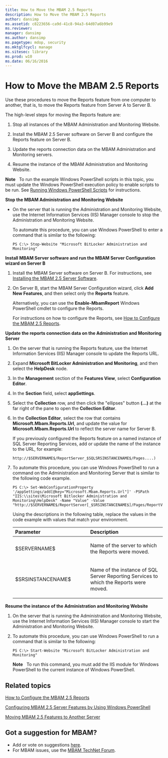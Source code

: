 ```yaml
---
title: How to Move the MBAM 2.5 Reports
description: How to Move the MBAM 2.5 Reports
author: dansimp
ms.assetid: c8223656-ca9d-41c8-94a3-64d07a6b99e9
ms.reviewer: 
manager: dansimp
ms.author: dansimp
ms.pagetype: mdop, security
ms.mktglfcycl: manage
ms.sitesec: library
ms.prod: w10
ms.date: 06/16/2016
---
```



# How to Move the MBAM 2.5 Reports


Use these procedures to move the Reports feature from one computer to another, that is, to move the Reports feature from Server A to Server B.

The high-level steps for moving the Reports feature are:

1.  Stop all instances of the MBAM Administration and Monitoring Website.

2.  Install the MBAM 2.5 Server software on Server B and configure the Reports feature on Server B.

3.  Update the reports connection data on the MBAM Administration and Monitoring servers.

4.  Resume the instance of the MBAM Administration and Monitoring Website.

**Note**  
To run the example Windows PowerShell scripts in this topic, you must update the Windows PowerShell execution policy to enable scripts to be run. See [Running Windows PowerShell Scripts](https://technet.microsoft.com/library/ee176949.aspx) for instructions.

 

**Stop the MBAM Administration and Monitoring Website**

-   On the server that is running the Administration and Monitoring Website, use the Internet Information Services (IIS) Manager console to stop the Administration and Monitoring Website.

    To automate this procedure, you can use Windows PowerShell to enter a command that is similar to the following:

    ``` syntax
    PS C:\> Stop-Website "Microsoft BitLocker Administration and Monitoring"
    ```

**Install MBAM Server software and run the MBAM Server Configuration wizard on Server B**

1.  Install the MBAM Server software on Server B. For instructions, see [Installing the MBAM 2.5 Server Software](installing-the-mbam-25-server-software.md).

2.  On Server B, start the MBAM Server Configuration wizard, click **Add New Features**, and then select only the **Reports** feature.

    Alternatively, you can use the **Enable-MbamReport** Windows PowerShell cmdlet to configure the Reports.

    For instructions on how to configure the Reports, see [How to Configure the MBAM 2.5 Reports](how-to-configure-the-mbam-25-reports.md).

**Update the reports connection data on the Administration and Monitoring Server**

1.  On the server that is running the Reports feature, use the Internet Information Services (IIS) Manager console to update the Reports URL.

2.  Expand **Microsoft BitLocker Administration and Monitoring**, and then select the **HelpDesk** node.

3.  In the **Management** section of the **Features View**, select **Configuration Editor**.

4.  In the **Section** field, select **appSettings**.

5.  Select the **Collection** row, and then click the "ellipses" button **(…)** at the far right of the pane to open the **Collection Editor**.

6.  In the **Collection Editor**, select the row that contains **Microsoft.Mbam.Reports.Url**, and update the value for **Microsoft.Mbam.Reports.Url** to reflect the server name for Server B.

    If you previously configured the Reports feature on a named instance of SQL Server Reporting Services, add or update the name of the instance to the URL, for example:

    `http://$SERVERNAME$/ReportServer_$SQLSRSINSTANCENAME$/Pages....)`

7.  To automate this procedure, you can use Windows PowerShell to run a command on the Administration and Monitoring Server that is similar to the following code example.

    ``` syntax
    PS C:\> Set-WebConfigurationProperty '/appSettings/add[@key="Microsoft.Mbam.Reports.Url"]' -PSPath "IIS:\\sites\Microsoft Bitlocker Administration and Monitoring\HelpDesk" -Name "Value" -Value "http://$SERVERNAME$/ReportServer[_$SRSINSTANCENAME$]/Pages/ReportViewer.aspx?/Microsoft+BitLocker+Administration+and+Monitoring/"
    ```

    Using the descriptions in the following table, replace the values in the code example with values that match your environment.

    <table>
    <colgroup>
    <col width="50%" />
    <col width="50%" />
    </colgroup>
    <thead>
    <tr class="header">
    <th align="left">Parameter</th>
    <th align="left">Description</th>
    </tr>
    </thead>
    <tbody>
    <tr class="odd">
    <td align="left"><p>$SERVERNAME$</p></td>
    <td align="left"><p>Name of the server to which the Reports were moved.</p></td>
    </tr>
    <tr class="even">
    <td align="left"><p>$SRSINSTANCENAME$</p></td>
    <td align="left"><p>Name of the instance of SQL Server Reporting Services to which the Reports were moved.</p></td>
    </tr>
    </tbody>
    </table>

     

**Resume the instance of the Administration and Monitoring Website**

1.  On the server that is running the Administration and Monitoring Website, use the Internet Information Services (IIS) Manager console to start the Administration and Monitoring Website.

2.  To automate this procedure, you can use Windows PowerShell to run a command that is similar to the following:

    ``` syntax
    PS C:\> Start-Website "Microsoft BitLocker Administration and Monitoring"
    ```

    **Note**  
    To run this command, you must add the IIS module for Windows PowerShell to the current instance of Windows PowerShell.

     



## Related topics


[How to Configure the MBAM 2.5 Reports](how-to-configure-the-mbam-25-reports.md)

[Configuring MBAM 2.5 Server Features by Using Windows PowerShell](configuring-mbam-25-server-features-by-using-windows-powershell.md)

[Moving MBAM 2.5 Features to Another Server](moving-mbam-25-features-to-another-server.md)

 
## Got a suggestion for MBAM?
- Add or vote on suggestions [here](http://mbam.uservoice.com/forums/268571-microsoft-bitlocker-administration-and-monitoring).
- For MBAM issues, use the [MBAM TechNet Forum](https://social.technet.microsoft.com/Forums/home?forum=mdopmbam).
 





